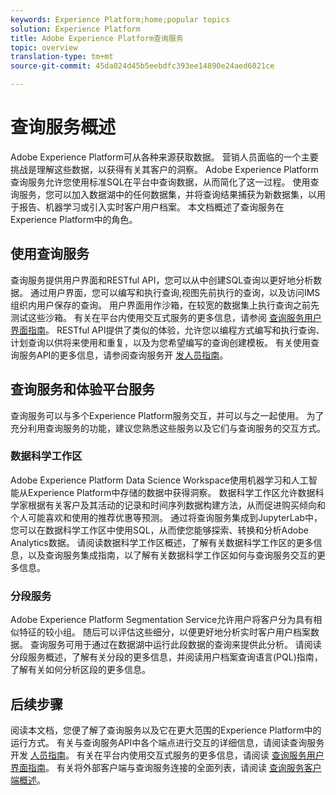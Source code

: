 ```yaml
---
keywords: Experience Platform;home;popular topics
solution: Experience Platform
title: Adobe Experience Platform查询服务
topic: overview
translation-type: tm+mt
source-git-commit: 45da024d45b5eebdfc393ee14890e24aed6021ce

---
```



# 查询服务概述

Adobe Experience Platform可从各种来源获取数据。 营销人员面临的一个主要挑战是理解这些数据，以获得有关其客户的洞察。 Adobe Experience Platform查询服务允许您使用标准SQL在平台中查询数据，从而简化了这一过程。 使用查询服务，您可以加入数据湖中的任何数据集，并将查询结果捕获为新数据集，以用于报告、机器学习或引入实时客户用户档案。 本文档概述了查询服务在Experience Platform中的角色。

## 使用查询服务

查询服务提供用户界面和RESTful API，您可以从中创建SQL查询以更好地分析数据。 通过用户界面，您可以编写和执行查询,视图先前执行的查询，以及访问IMS组织内用户保存的查询。 用户界面用作沙箱，在较宽的数据集上执行查询之前先测试这些沙箱。 有关在平台内使用交互式服务的更多信息，请参阅 [查询服务用户界面指南](ui/overview.md)。 RESTful API提供了类似的体验，允许您以编程方式编写和执行查询、计划查询以供将来使用和重复，以及为您希望编写的查询创建模板。 有关使用查询服务API的更多信息，请参阅查询服务开 [发人员指南](api/getting-started.md)。

## 查询服务和体验平台服务

查询服务可以与多个Experience Platform服务交互，并可以与之一起使用。 为了充分利用查询服务的功能，建议您熟悉这些服务以及它们与查询服务的交互方式。

### 数据科学工作区

Adobe Experience Platform Data Science Workspace使用机器学习和人工智能从Experience Platform中存储的数据中获得洞察。 数据科学工作区允许数据科学家根据有关客户及其活动的记录和时间序列数据构建方法，从而促进购买倾向和个人可能喜欢和使用的推荐优惠等预测。 通过将查询服务集成到JupyterLab中，您可以在数据科学工作区中使用SQL，从而使您能够探索、转换和分析Adobe Analytics数据。 请阅读数据科学工作区概述，了解有关数据科学工作区的更多信息，以及查询服务集成指南，以了解有关数据科学工作区如何与查询服务交互的更多信息。

### 分段服务

Adobe Experience Platform Segmentation Service允许用户将客户分为具有相似特征的较小组。 随后可以评估这些细分，以便更好地分析实时客户用户档案数据。 查询服务可用于通过在数据湖中运行此段数据的查询来提供此分析。 请阅读分段服务概述，了解有关分段的更多信息，并阅读用户档案查询语言(PQL)指南，了解有关如何分析区段的更多信息。

## 后续步骤

阅读本文档，您便了解了查询服务以及它在更大范围的Experience Platform中的运行方式。 有关与查询服务API中各个端点进行交互的详细信息，请阅读查询服务开发 [人员指南](api/getting-started.md)。 有关在平台内使用交互式服务的更多信息，请阅读 [查询服务用户界面指南](ui/overview.md)。 有关将外部客户端与查询服务连接的全面列表，请阅读 [查询服务客户端概述](clients/overview.md)。
